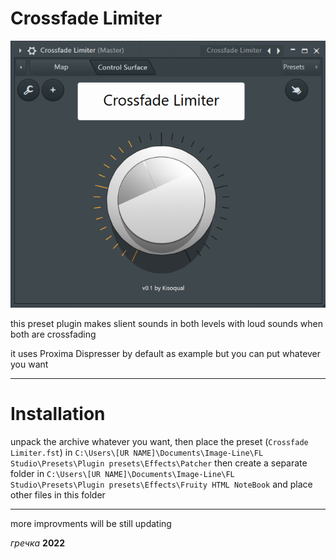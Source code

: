 # Crossfade Limiter

![](https://raw.githubusercontent.com/kisoqual/crossfadelimiter/main/image.png)

this preset plugin makes slient sounds in
both levels with loud sounds when both are crossfading 

it uses Proxima Dispresser by default as example
but you can put whatever you want 

---

# Installation

unpack the archive whatever you want, then
place the preset (`Crossfade Limiter.fst`) in `C:\Users\[UR NAME]\Documents\Image-Line\FL Studio\Presets\Plugin presets\Effects\Patcher`
then create a separate folder in `C:\Users\[UR NAME]\Documents\Image-Line\FL Studio\Presets\Plugin presets\Effects\Fruity HTML NoteBook`
and place other files in this folder 

---

more improvments will be still updating

_гречка_ __2022__
